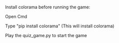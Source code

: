 Install colorama before running the game:

Open Cmd

Type "pip install colorama" (This will install colorama)

Play the quiz_game.py to start the game
